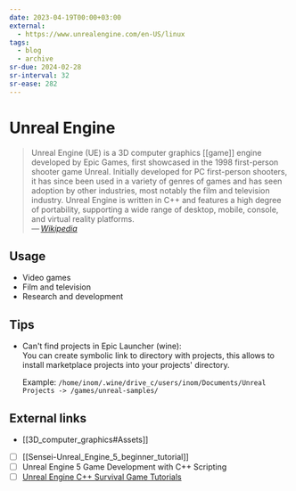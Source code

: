 ```yaml
---
date: 2023-04-19T00:00+03:00
external:
  - https://www.unrealengine.com/en-US/linux
tags:
  - blog
  - archive
sr-due: 2024-02-28
sr-interval: 32
sr-ease: 282
---
```


# Unreal Engine

> Unreal Engine (UE) is a 3D computer graphics [[game]] engine developed by Epic
> Games, first showcased in the 1998 first-person shooter game Unreal. Initially
> developed for PC first-person shooters, it has since been used in a variety of
> genres of games and has seen adoption by other industries, most notably the
> film and television industry. Unreal Engine is written in C++ and features a
> high degree of portability, supporting a wide range of desktop, mobile,
> console, and virtual reality platforms.\
> — <cite>[Wikipedia](https://en.wikipedia.org/wiki/Unreal_Engine)</cite>

## Usage

- Video games
- Film and television
- Research and development

## Tips

- Can't find projects in Epic Launcher (wine):\
  You can create symbolic link to directory with projects, this allows to
  install marketplace projects into your projects' directory.

  Example: `/home/inom/.wine/drive_c/users/inom/Documents/Unreal Projects ->
  /games/unreal-samples/`


## External links

- [[3D_computer_graphics#Assets]]
- [ ] [[Sensei-Unreal_Engine_5_beginner_tutorial]]
- [ ] Unreal Engine 5 Game Development with C++ Scripting
- [ ] [Unreal Engine C++ Survival Game Tutorials](https://www.tomlooman.com/unreal-engine-cpp-survival-sample-game/)
